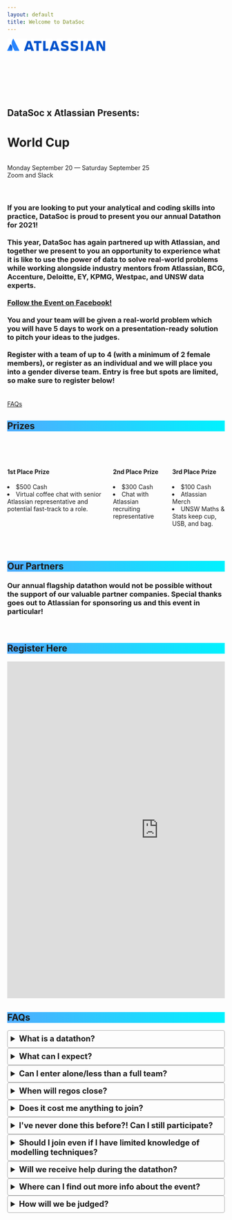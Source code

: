 ```yaml
---
layout: default
title: Welcome to DataSoc
---
```


<style>
details {
    border: 1px solid #aaa;
    border-radius: 4px;
    padding: .5em .5em 0;
}

summary {
    font-size: 130%;
    font-weight: bold;
    margin: -.5em -.5em 0;
    padding: .5em;
}

details[open] {
    padding: .5em;
}

details[open] summary {
    border-bottom: 1px solid #aaa;
    margin-bottom: .5em;
}
</style>

<div class="pageloader"></div>
<div class="infraloader is-active"></div>        
<!-- Hero and Navbar -->
<div class="hero is-bold is-medium" style="background-image: url('/assets/images/datathon/background.png'); background-position: center; background-attachment: fixed; background-size: cover">
    <div class="hero-body">
        <div class="container" style="height:130px">
            <div class="has-text-centered">
                <a><img src="/assets/images/datathon/atlassian.png"
                    style="max-width:45%"></a>
            </div>
        </div>
        <div class="container">
            <div class="column has-text-centered is-hero-title">
                <h2 class="subtitle is-4 has-text-white">DataSoc x Atlassian Presents:</h2>
                <h1 class="title is-1 is-bigger has-text-white">World Cup</h1> 
            </div>
            <p class="subtitle has-text-white has-text-centered">
                Monday September 20 &mdash; Saturday September 25
                <br>
                Zoom and Slack
            </p>
        </div>
    </div>
</div>


<div class="hero-body">
    <div class="container">
        <div class="columns is-centered">
            <div class="column is-three-quarters has-text-centered">
                <h3 class="subtitle is-4">
                    <br>
                    If you are looking to put your analytical and coding skills into practice, DataSoc is proud to present you our annual Datathon for 2021!
                    <br><br>This year, DataSoc has again partnered up with Atlassian, and together we present to you an opportunity to experience what it is like to use the power of data to solve real-world problems while working alongside industry mentors from Atlassian, BCG, Accenture, Deloitte, EY, KPMG, Westpac, and UNSW data experts. 
                    <br><br>
                    <a class="button is-rounded is-medium is-outlined is-info is-bold" target="_blank" href="https://www.facebook.com/events/217071130480380">Follow the Event on Facebook!</a>
                    <br><br>
                    You and your team will be given a real-world problem which you will have 5 days to work on a presentation-ready solution to pitch your ideas to the judges.
                    <br><br>
                    Register with a team of up to 4 (with a minimum of 2 female members), or register as an individual and we will place you into a gender diverse team. Entry is free but spots are limited, so make sure to register below!
                    <br><br>
                </h3>
                <div class="columns">
                <div class="column">
                <a class="button is-rounded is-large is-info is-outlined is-bold" href="#faq">FAQs</a>
                </div>
                </div>
            </div> 
        </div>
    </div>
</div>

<!-- style="background-image: linear-gradient(to right, #4facfe 0%, #00f2fe 100%);" -->

<section class="hero is-primary">
  <div class="hero-body" style="background-image: linear-gradient(to right, #4facfe 0%, #00f2fe 100%);">
    <div class="container">
        <div class="level-item">
            <h1 class="title">
                Prizes 
            </h1>
        </div>
    </div>
  </div>
</section>

<br><br>

<section class="container">
    <div class="columns features">
        <div class="column is-4">
            <div class="card is-shady ">
                <div class="card-content">
                    <div class="content">
                        <h4 class="has-text-centered">1st Place Prize </h4>
                        <li>$500 Cash</li>
                        <li>Virtual coffee chat with senior Atlassian representative and potential fast-track to a role.</li>
                    </div>
                </div>
            </div>
        </div>
        <div class="column is-4">
            <div class="card is-shady">
                <div class="card-content">
                    <div class="content">
                        <h4 class="has-text-centered">2nd Place Prize</h4>
                        <li>$300 Cash</li>
                        <li>Chat with Atlassian recruiting representative</li>
                    </div>
                </div>
            </div>
        </div>
        <div class="column is-4">
            <div class="card is-shady">
                <div class="card-content">
                    <div class="content">
                        <h4 class="has-text-centered"> 3rd Place Prize </h4>
                        <li>$100 Cash</li>
                        <li>Atlassian Merch</li>
                        <li>UNSW Maths & Stats keep cup, USB, and bag.</li>
                    </div>
                </div>
            </div>
        </div>
    </div>
</section>

<br><br>

<section class="hero is-primary">
  <div class="hero-body" style="background-image: linear-gradient(to right, #4facfe 0%, #00f2fe 100%);">
    <div class="container">
        <div class="level-item">
            <h1 class="title">
                Our Partners
            </h1>
        </div>
    </div>
  </div>
</section>

<div class="hero-body">
    <div class="container">
    <h3 class="subtitle is-4 has-text-centered">Our annual flagship datathon would not be possible without the support of our valuable partner companies. Special thanks goes out to Atlassian for sponsoring us and this event in particular!</h3><br>
    </div>
</div>

<section class="hero is-primary"  id="register">
  <div class="hero-body" style="background-image: linear-gradient(to right, #4facfe 0%, #00f2fe 100%);">
    <div class="container">
        <div class="level-item">
            <a id="register">
                <h1 class="title">
                    Register Here
                </h1>
            </a>
        </div>
    </div>
  </div>
</section>

<section>
<div class="container">
    <div class="columns is-centered">
        <div class="column is-three-quarters has-text-centered">
                <iframe src="https://docs.google.com/forms/d/e/1FAIpQLSeAw4YJTSvPEcI74nKsgWTWWOacxZJ5YISltxpxuBo0YemdOw/viewform?embedded=true" width="700" height="780" frameborder="0" marginheight="0" marginwidth="0">Loading…</iframe>
        </div>
    </div>
</div>
</section>


    

<section class="hero is-primary" id="faq">
  <div class="hero-body" style="background-image: linear-gradient(to right, #4facfe 0%, #00f2fe 100%);">
    <div class="container">
        <div class="level-item">
            <h1 class="title">
                FAQs
            </h1>
        </div>
    </div>
  </div>
</section>

<div class="hero-body">
    <div class="container">
        <div class="columns is-vcentered">
            <div class="column is-three-fifths is-offset-one-fifth">
                    <details>
                    <summary>
                        What is a datathon?
                    </summary>     
                        <p>
                        In a traditional datathon, competitors are to create a predictive model given a dataset and limited time spanning up to 24 hours. We will be providing a collection of datasets which should be used as part of your solution. You will also have the freedom to use any other data if you'd like to look around.
                        <br><br>
                        As for this year however, we have decided to structure our datathon as more of a case competition, with heavier weighting on evidence and reasoning behind the models alongside predictive accuracy.
                        </p>
                    </details>
                    <details>
                    <summary>
                        What can I expect?
                    </summary>     
                        <p>
                        To have fun and learn heaps!
                        </p>
                    </details>
                    <details>
                    <summary>
                        Can I enter alone/less than a full team?
                    </summary>     
                        <p>
                        Teams are up to 4 people with a minimum of 2 female members. If you're entering alone you will be automatically asigned to a team that meets the criteria.
                        </p>
                    </details>
                    <details>
                    <summary>
                        When will regos close?
                    </summary>     
                        <p>
                        Registrations close when we reach capacity, or at latest by Friday 17th September.
                        </p>
                    </details>
                    <details>
                    <summary>
                        Does it cost me anything to join?
                    </summary>     
                        <p>
                        Absolutely not - this Datathon is completely free for students! In fact, DataSoc is committed to free opportunities and events for students interested in data analytics and machine learning!
                        </p>
                    </details>
                    <details>
                    <summary>
                        I've never done this before?! Can I still participate?
                    </summary>     
                        <p>
                        We’ve got your back!
                        To fully equip you with all the essential skills to success, we will provide you with all the support and guidance you will need. We will be holding a series of workshops and mentoring sessions on the day of Datathon and of course, there will also be 20+ industry mentors to provide you with one-on-one guidance!
                        </p>
                    </details>
                    <details>
                    <summary>
                        Should I join even if I have limited knowledge of modelling techniques?
                    </summary>     
                        <p>
                        YES! The question is designed to be accessible to entrants of all skill levels and technical backgrounds.
                        </p>
                    </details>
                    <details>
                    <summary>
                        Will we receive help during the datathon?
                    </summary>     
                        <p>
                        YES! We have lined up workshops and industry mentors to help guide you through even if you have 0 experience.
                        </p>
                    </details>
                    <details>
                    <summary>
                       Where can I find out more info about the event?
                    </summary>     
                        <p>
                        For regular updates, make sure to click "Going" on the <a href="https://www.facebook.com/events/217071130480380">Facebook Event</a> and follow us on our socials!
                        </p>
                    </details>
                    <details>
                    <summary>
                        How will we be judged?
                    </summary>     
                        <ul>
                            <li>Appropriateness of solution for the given problem statement.</li>
                            <li>Rigour of data collection, analysis, and interpretation.</li>
                            <li>Value and impact of solution.</li>
                            <li>Feasibility and suitability of solution.</li>
                            <li>Creativity.</li>
                            <li>Clarity and quality of presentation.</li>
                        </ul>
                    </details>
            </div>
        </div>
    </div>
</div>